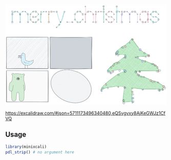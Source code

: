 
<!-- README.md is generated from README.Rmd. Please edit that file -->

![preview](inst/json/preview.png)

<https://excalidraw.com/#json=5711173496340480,eQSvgvxy8AjKeGWJz1CfVQ>

## Usage

``` r
library(minixcali)
pdl_strip() # no argument here
```
